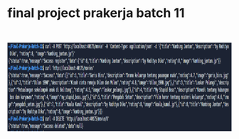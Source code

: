 # final project prakerja batch 11
<br>
<p align="center" ><img height="200px" src="https://github.com/perdianto27/prakerja-11/blob/master/curl.png"> </p>
